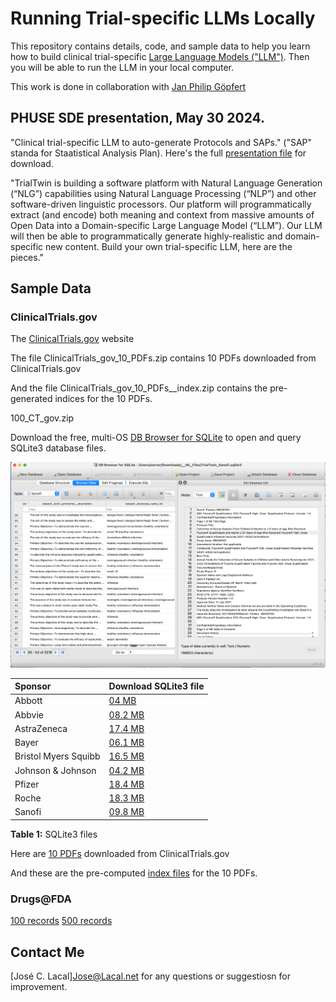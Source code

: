 # Running Trial-specific LLMs Locally

This repository contains details, code, and sample data to help you learn how to build clinical trial-specific [Large Language Models ("LLM")](https://en.wikipedia.org/wiki/Large_language_model). 
Then you will be able to run the LLM in your local computer.

This work is done in collaboration with [Jan Philip Göpfert](https://www.linkedin.com/in/jangop/)



## PHUSE SDE presentation, May 30 2024.

"Clinical trial-specific LLM to auto-generate Protocols and SAPs." ("SAP" standa for Staatistical Analysis Plan).
Here's the full [presentation file](./TrialTwin_06.pdf) for download.

"TrialTwin is building a software platform with Natural Language Generation (“NLG”) capabilities using Natural Language Processing (“NLP”) and other software-driven linguistic processors. Our platform will programmatically extract (and encode) both meaning and context from massive amounts of Open Data into a Domain-specific Large Language Model (“LLM”). Our LLM will then be able to programmatically generate highly-realistic and domain- specific new content.
Build your own trial-specific LLM, here are the pieces."


## Sample Data



### ClinicalTrials.gov

The [ClinicalTrials.gov](https://clinicaltrials.gov/) website


The file ClinicalTrials_gov_10_PDFs.zip contains 10 PDFs downloaded from ClinicalTrials.gov

And the file ClinicalTrials_gov_10_PDFs__index.zip contains the pre-generated indices for the 10 PDFs.

100_CT_gov.zip

Download the free, multi-OS [DB Browser for SQLite](https://sqlitebrowser.org/) to open and query SQLite3 database files.


![SQLite3 database file sample](./SQLite3_Database_File_Sanofi_Applications.png)


| Sponsor              | Download SQLite3 file                                  |  
| :------------------- | :----------------------------------------------------- |
| Abbott               | [04 MB](./TrialTwin_Abbott.sqlite3.zip)				|
| Abbvie               | [08.2 MB](./TrialTwin_Abbvie.sqlite3.zip)|				|
| AstraZeneca          | [17.4 MB](./TrialTwin_AstraZeneca.sqlite3.zip)         |
| Bayer                | [06.1 MB](./TrialTwin_Bayer.sqlite3.zip)               |
| Bristol Myers Squibb | [16.5 MB](./TrialTwin_Bristol_Myers_Squibb.sqlite3.zip)|
| Johnson & Johnson    | [04.2 MB](./TrialTwin_Johnson_Johnson.sqlite3.zip)     |
| Pfizer               | [18.4 MB](./TrialTwin_Pfizer.sqlite3.zip)              |
| Roche                | [18.3 MB](./TrialTwin_Roche.sqlite3.zip)               |
| Sanofi               | [09.8 MB](./TrialTwin_Sanofi.sqlite3.zip)             |

**Table 1:** SQLite3 files



Here are [10 PDFs](./ClinicalTrials_gov_10_PDFs.zip) downloaded from ClinicalTrials.gov

And these are the pre-computed [index files](./ClinicalTrials_gov_10_PDFs__index.zip) for the 10 PDFs.



### Drugs@FDA


[100 records](./100_Drugs_FDA.zip)
[500 records](./500_Drugs_FDA.zip)



## Contact Me
[José C. Lacal]<Jose@Lacal.net> for any questions or suggestiosn for improvement.
